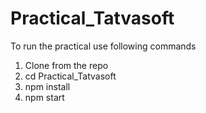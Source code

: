 # Practical_Tatvasoft

To run the practical use following commands
1. Clone from the repo
2. cd Practical_Tatvasoft
3. npm install
4. npm start
